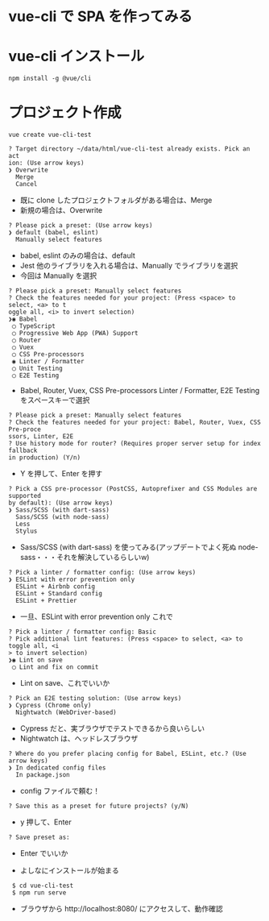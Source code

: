 # vue-cli で SPA を作ってみる
# vue-cli インストール
```
npm install -g @vue/cli
```

# プロジェクト作成
```
vue create vue-cli-test
```

```
? Target directory ~/data/html/vue-cli-test already exists. Pick an act
ion: (Use arrow keys)
❯ Overwrite
  Merge
  Cancel
```
- 既に clone したプロジェクトフォルダがある場合は、Merge
- 新規の場合は、Overwrite

```
? Please pick a preset: (Use arrow keys)
❯ default (babel, eslint)
  Manually select features
```
- babel, eslint のみの場合は、default
- Jest 他のライブラリを入れる場合は、Manually でライブラリを選択
- 今回は Manually を選択

```
? Please pick a preset: Manually select features
? Check the features needed for your project: (Press <space> to select, <a> to t
oggle all, <i> to invert selection)
❯◉ Babel
 ◯ TypeScript
 ◯ Progressive Web App (PWA) Support
 ◯ Router
 ◯ Vuex
 ◯ CSS Pre-processors
 ◉ Linter / Formatter
 ◯ Unit Testing
 ◯ E2E Testing
```
- Babel, Router, Vuex, CSS Pre-processors Linter / Formatter, E2E Testing をスペースキーで選択

```
? Please pick a preset: Manually select features
? Check the features needed for your project: Babel, Router, Vuex, CSS Pre-proce
ssors, Linter, E2E
? Use history mode for router? (Requires proper server setup for index fallback
in production) (Y/n)
```
- Y を押して、Enter を押す

```
? Pick a CSS pre-processor (PostCSS, Autoprefixer and CSS Modules are supported
by default): (Use arrow keys)
❯ Sass/SCSS (with dart-sass)
  Sass/SCSS (with node-sass)
  Less
  Stylus
```
- Sass/SCSS (with dart-sass) を使ってみる(アップデートでよく死ぬ node-sass・・・それを解決しているらしいw)

```
? Pick a linter / formatter config: (Use arrow keys)
❯ ESLint with error prevention only
  ESLint + Airbnb config
  ESLint + Standard config
  ESLint + Prettier
```
- 一旦、ESLint with error prevention only これで

```
? Pick a linter / formatter config: Basic
? Pick additional lint features: (Press <space> to select, <a> to toggle all, <i
> to invert selection)
❯◉ Lint on save
 ◯ Lint and fix on commit
```
- Lint on save、これでいいか

```
? Pick an E2E testing solution: (Use arrow keys)
❯ Cypress (Chrome only)
  Nightwatch (WebDriver-based)
```
- Cypress だと、実ブラウザでテストできるから良いらしい
- Nightwatch は、ヘッドレスブラウザ

```
? Where do you prefer placing config for Babel, ESLint, etc.? (Use arrow keys)
❯ In dedicated config files
  In package.json
```
- config ファイルで頼む！

```
? Save this as a preset for future projects? (y/N)
```
- y 押して、Enter

```
? Save preset as:
```
- Enter でいいか

- よしなにインストールが始まる

```
 $ cd vue-cli-test
 $ npm run serve
```
- ブラウザから http://localhost:8080/ にアクセスして、動作確認